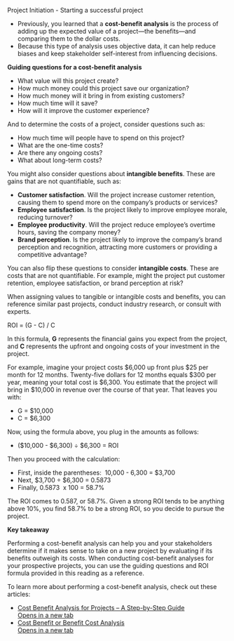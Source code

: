  

Project Initiation - Starting a successful project

  

- Previously, you learned that a **cost-benefit analysis** is the process of adding up the expected value of a project—the benefits—and comparing them to the dollar costs.
- Because this type of analysis uses objective data, it can help reduce biases and keep stakeholder self-interest from influencing decisions. 

  

**Guiding questions for a cost-benefit analysis**

  

- What value will this project create? 
- How much money could this project save our organization? 
- How much money will it bring in from existing customers?
- How much time will it save? 
- How will it improve the customer experience?

And to determine the costs of a project, consider questions such as:

- How much time will people have to spend on this project?
- What are the one-time costs?
- Are there any ongoing costs?
- What about long-term costs? 

You might also consider questions about **intangible benefits**. These are gains that are not quantifiable, such as:

- **Customer satisfaction**. Will the project increase customer retention, causing them to spend more on the company’s products or services? 
- **Employee satisfaction**. Is the project likely to improve employee morale, reducing turnover? 
- **Employee productivity**. Will the project reduce employee’s overtime hours, saving the company money?
- **Brand perception**. Is the project likely to improve the company’s brand perception and recognition, attracting more customers or providing a competitive advantage?

You can also flip these questions to consider **intangible costs**. These are costs that are not quantifiable. For example, might the project put customer retention, employee satisfaction, or brand perception at risk?

When assigning values to tangible or intangible costs and benefits, you can reference similar past projects, conduct industry research, or consult with experts.

  

ROI = (G - C) / C

  

In this formula, **G** represents the financial gains you expect from the project, and **C** represents the upfront and ongoing costs of your investment in the project.

For example, imagine your project costs $6,000 up front plus $25 per month for 12 months. Twenty-five dollars for 12 months equals $300 per year, meaning your total cost is $6,300. You estimate that the project will bring in $10,000 in revenue over the course of that year. That leaves you with: 

- G = $10,000
- C = $6,300

Now, using the formula above, you plug in the amounts as follows: 

- ($10,000 - $6,300) ÷ $6,300 = ROI

Then you proceed with the calculation: 

- First, inside the parentheses:  10,000 - 6,300 = $3,700
- Next, $3,700 ÷ $6,300 = 0.5873
- Finally, 0.5873  x 100 = 58.7% 

The ROI comes to 0.587, or 58.7%. Given a strong ROI tends to be anything above 10%, you find 58.7% to be a strong ROI, so you decide to pursue the project.

  

**Key takeaway**

Performing a cost-benefit analysis can help you and your stakeholders determine if it makes sense to take on a new project by evaluating if its benefits outweigh its costs. When conducting cost-benefit analyses for your prospective projects, you can use the guiding questions and ROI formula provided in this reading as a reference. 

To learn more about performing a cost-benefit analysis, check out these articles:

- [Cost Benefit Analysis for Projects – A Step-by-Step Guide  
    Opens in a new tab  
    ](https://www.projectmanager.com/blog/cost-benefit-analysis-for-projects-a-step-by-step-guide)
- [Cost Benefit or Benefit Cost Analysis  
    Opens in a new tab  
    ](https://pmstudycircle.com/cost-benefit-or-benefit-cost-analysis/#:~:text=Cost%2Dbenefit%20analysis%20is%20a,during%20the%20project%20selection%20analysis)